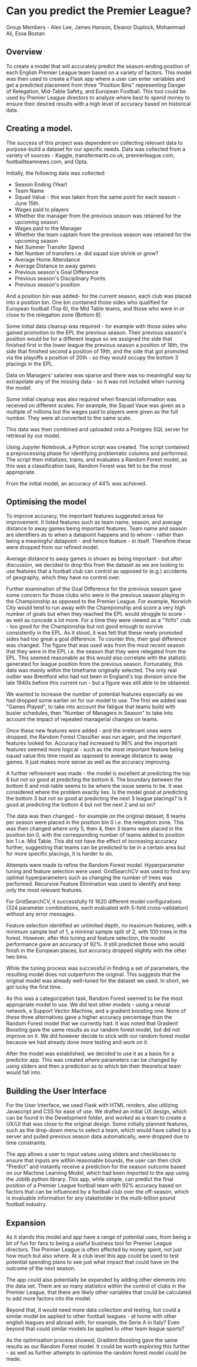 # Can you predict the Premier League?

Group Members - Alex Lee, James Hanson, Eleanor Duplock, Mohammad Ali, Essa Bostan

## Overview

To create a model that will accurately predict the season-ending position of each English Premier League team based on a variety of factors.  This model was then used to create a Flask app where a user can enter variables and get a predicted placement from three "Position Bins" representing Danger of Relegation, Mid-Table Safety, and European Football. This tool could be used by Premier League directors to analyze where best to spend money to ensure their desired results with a high level of accuracy based on historical data.

## Creating a model.

The success of this project was dependent on collecting relevant data to purpose-build a dataset for our specific needs.  Data was collected from a variety of sources - Kaggle, transfermarkt.co.uk, premierleague.com, footballteamnews.com, and Opta.

Initially, the following data was collected:

- Season Ending (Year)
- Team Name
- Squad Value - this was taken from the same point for each season - June 15th.
- Wages paid to players
- Whether the manager from the previous season was retained for the upcoming season
- Wages paid to the Manager
- Whether the team captain from the previous season was retained for the upcoming season
- Net Summer Transfer Spend
- Net Number of transfers i.e. did squad size shrink or grow?
- Average Home Attendance
- Average Distance to away games
- Previous season's Goal Difference
- Previous season's Disciplinary Points
- Previous season's position

And a position bin was added- for the current season, each club was placed into a position bin.  One bin contained those sides who qualified for European football (Top 6), the Mid Table teams, and those who were in or close to the relegation zone (Bottom 6).

Some initial data cleanup was required - for example with those sides who gained promotion to the EPL the previous season.  Their previous season's position would be for a different league so we assigned the side that finished first in the lower league the previous season a position of 18th, the side that finished second a position of 19th, and the side that got promoted via the playoffs a position of 20th - so they would occupy the bottom 3 placings in the EPL.

Data on Managers' salaries was sparse and there was no meaningful way to extrapolate any of the missing data - so it was not included when running the model.

Some initial cleanup was also required when financial information was received on different scales.  For example, the Squad Vaue was given as a multiple of millions but the wages paid to players were given as the full number.  They were all converted to the same scale.

This data was then combined and uploaded onto a Postgres SQL server for retrieval by our model.

Using Jupyter Notebook, a Python script was created.  The script contained a preprocessing phase for identifying problematic columns and performed.  The script then initializes, trains, and evaluates a Random Forest model, as this was a classification task, Random Forest was felt to be the most appropriate.

From the initial model, an accuracy of 44% was achieved.

## Optimising the model

To improve accuracy, the important features suggested areas for improvement.  It listed features such as team name, season, and average distance to away games being important features.  Team name and season are identifiers as to when a datapoint happens and to whom - rather than being a meaningful datapoint - and hence feature - in itself.  Therefore these were dropped from our refined model.

Average distance to away games is shown as being important - but after discussion, we decided to drop this from the dataset as we are looking to use features that a football club can control as opposed to (e.g.) accidents of geography, which they have no control over.

Further examination of the Goal Difference for the previous season gave some concern for those clubs who were in the previous season playing in the Championship as opposed to the Premier League.  For example, Norwich City would tend to run away with the Championship and score a very high number of goals but when they reached the EPL would struggle to score - as well as concede a lot more.  For a time they were viewed as a "YoYo" club - too good for the Championship but not good enough to survive consistently in the EPL.  As it stood, it was felt that these newly promoted sides had too great a goal difference.  To counter this, their goal difference was changed.  The figure that was used was from the most recent season that they were in the EPL i.e. the season that they were relegated from the EPL.  This seemed reasonable as this would also correlate with the statistic generated for league position from the previous season.  Fortunately, this data was mainly within the timeframe originally selected.  The only real outlier was Brentford who had not been in England's top division since the late 1940s before this current run - but a figure was still able to be obtained.

We wanted to increase the number of potential features especially as we had dropped some earlier on for our model to use.  The first we added was "Games Played", to take into account the fatigue that teams build with busier schedules, then "Number of Managers in Season" to take into account the impact of repeated managerial changes on teams.

Once these new features were added - and the irrelevant ones were dropped, the Random Forest Classifier was run again, and the important features looked for.  Accuracy had increased to 96% and the important features seemed more logical - such as the most important feature being squad value this time round as opposed to average distance to away games.  It just makes more sense as well as the accuracy improving.

A further refinement was made - the model is excellent at predicting the top 6 but not so good at predicting the bottom 6.  The boundary between the bottom 6 and mid-table seems to be where the issue seems to be.  It was considered where the problem exactly lies.  Is the model good at predicting the bottom 3 but not so good at predicting the next 3 league placings?  Is it good at predicting the bottom 4 but not the next 2 and so on?  

The data was then changed - for example on the original dataset, 6 teams per season were placed in the position bin 0 i.e. the relegation zone.  This was then changed where only 5, then 4, then 3 teams were placed in the position bin 0, with the corresponding number of teams added to position bin 1 i.e. Mid Table.  This did not have the effect of increasing accuracy further, suggesting that teams can be predicted to be in a certain area but for more specific placings, it is harder to do.

Attempts were made to refine the Random Forest model.  Hyperparameter tuning and feature selection were used.  GridSearchCV was used to find any optimal hyperparameters such as changing the number of trees was performed.  Recursive Feature Elimination was used to identify and keep only the most relevant features.

For GridSearchCV, it successfully fit 1620 different model configurations (324 parameter combinations, each evaluated with 5-fold cross-validation) without any error messages.

Feature selection identified an unlimited depth, no maximum features, with a minimum sample leaf of 1, a minimal sample split of 2, with 100 trees in the forest.  However, after this tuning and feature selection, the model performance gave an accuracy of 92%.  It still predicted those who would finish in the European places, but accuracy dropped slightly with the other two bins.  

While the tuning process was successful in finding a set of parameters, the resulting model does not outperform the original. This suggests that the original model was already well-tuned for the dataset we used.  In short, we got lucky the first time.

As this was a categorization task, Random Forest seemed to be the most appropriate model to use.  We did test other models - using a neural network, a Support Vector Machine, and a gradient boosting one.  None of these three alternatives gave a higher accuracy percentage than the Random Forest model that we currently had.  It was noted that Gradient Boosting gave the same results as our random forest model, but did not improve on it.  We did however decide to stick with our random forest model because we had already done more testing and work on it.

After the model was established, we decided to use it as a basis for a predictor app.  This was created where parameters can be changed by using sliders and then a prediction as to which bin their theoretical team would fall into.

## Building the User Interface

For the User Interface, we used Flask with HTML renders, also utilizing Javascript and CSS for ease of use. We drafted an initial UX design, which can be found in the Development folder, and worked as a team to create a UX/UI that was close to the original design. Some initially planned features, such as the drop-down menu to select a team, which would have called to a server and pulled previous season data automatically, were dropped due to time constraints.

The app allows a user to input values using sliders and checkboxes to ensure that inputs are within reasonable bounds, the user can then click "Predict" and instantly receive a prediction for the season outcome based on our Machine Learning Model, which had been imported to the app using the Joblib python library. This app, while simple, can predict the final position of a Premier League football team with 92% accuracy based on factors that can be influenced by a football club over the off-season, which is invaluable information for any stakeholder in the multi-billion pound football industry.

## Expansion

As it stands this model and app have a range of potential uses, from being a bit of fun for fans to being a useful business tool for Premier League directors. The Premier League is often affected by money spent, not just how much but also where. At a club level this app could be used to test potential spending plans to see just what impact that could have on the outcome of the next season.

The app could also potentially be expanded by adding other elements into the data set. There are so many statistics within the control of clubs in the Premier League, that there are likely other variables that could be calculated to add more factors into the model.

Beyond that, it would need more data collection and testing, but could a similar model be applied to other football leagues - at home with other english leagues and abroad with, for example, the Serie A in Italy? Even beyond that could similar models be applied to other team league sports?

As the optimisation process showed, Gradient Boosting gave the same results as our Random Forest model.  It could be worth exploring this further - as well as further attempts to optimise the random forest model could be made.

